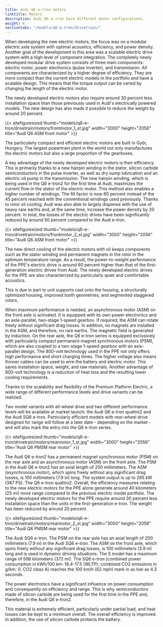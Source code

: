 ```yaml
---
title: Audi Q6 e-tron motors
linktitle: Motors
description: Audi Q6 e-tron have different motor configurations.
weight: 6
sectiontabs: "/models/q6-e-tron/drivetrain/"
---
```


When developing the new electric motors, the focus was on a modular electric axle system with optimal acoustics, efficiency, and power density. Another goal of the development in this area was a scalable electric drive system with a high level of component integration. The completely newly developed modular drive system consists of three main components: electric motor, power electronics (pulse inverter), and transmission. All components are characterized by a higher degree of efficiency. They are more compact than the current electric models in the portfolio and have a scalable design. This means that the torque output can be varied by changing the length of the electric motor.

The newly developed electric motors also require around 30 percent less installation space than those previously used in Audi's electrically powered models. The new design has also made it possible to reduce the weight by around
20 percent.

{{< sitefiguresized thumb="models/q6-e-tron/drivetrain/motors/frontmotor_1_st.jpg" width="3000" height="2056" title="Audi Q6 ASM front motor" >}}

The particularly compact and efficient electric motors are built in Győr, Hungary. The largest powertrain plant in the world not only manufactures the electric motors but also a large proportion of the gearboxes.

A key advantage of the newly developed electric motors is their efficiency. This is primarily thanks to a new hairpin winding in the stator, silicon carbide semiconductors in the pulse inverter, as well as dry sump lubrication and an electric oil pump in the transmission. The new hairpin winding, which is being used in the Q6 e-tron2 for the first time at Audi, maximizes the current flow in the stator of the electric motor. This method also enables a higher number of windings: The fill factor is now 60 percent instead of the 45 percent reached with the conventional windings used previously. Thanks to rotor oil cooling, Audi was also able to largely dispense with the use of heavy rare earths and, at the same time, increase the power density by 20 percent. In total, the losses of the electric drives have been significantly reduced by around 50 percent compared to the Audi e-tron.

{{< sitefiguresized thumb="models/q6-e-tron/drivetrain/motors/frontmotor_2_st.jpg" width="3000" height="2056" title="Audi Q6 ASM front motor" >}}

The new direct cooling of the electric motors with oil keeps components such as the stator winding and permanent magnets in the rotor in the optimum temperature range. As a result, the power-to-weight performance of the PPE's electric drive is around 60 percent higher than that of the first-generation electric drives from Audi. The newly developed electric drives for the PPE are also characterized by particularly quiet and comfortable acoustics.

This is due in part to unit supports cast onto the housing, a structurally optimized housing, improved tooth geometries, and segmented staggered rotors.

When maximum performance is needed, an asynchronous motor (ASM) on the front axle is activated. It is equipped with its own power electronics and an axle-parallel, two-stage 1-speed gearbox. If required, the ASM can rotate freely without significant drag losses. In addition, no magnets are installed in the ASM, and therefore, no rare earths. The magnetic field is generated by induction. On the rear axle, the Q6 e-tron series is equipped exclusively with particularly compact permanent-magnet synchronous motors (PSM), which are also coupled to a two-stage 1-speed gearbox with an axis-parallel design. The 800-volt technology used in the PPE not only offers high performance and short charging times. The higher voltage also means thinner cables can be used to wire the battery and electric motor. This saves installation space, weight, and raw materials. Another advantage of 800-volt technology is a reduction of heat loss and the resulting lower cooling requirements.

Thanks to the scalability and flexibility of the Premium Platform Electric, a wide range of different performance levels and drive variants can be realized.

Two model variants with all-wheel drive and two different performance levels will be available at market launch: the Audi Q6 e-tron quattro2 and the Audi SQ6 e-tron. Particularly efficient models with rear-wheel drive designed for range will follow at a later date - depending on the market - and will also mark the entry into the Q6 e-tron series.

{{< sitefiguresized thumb="models/q6-e-tron/drivetrain/motors/rearmotor_1_st.jpg" width="3000" height="2056" title="Audi Q6 PMSM rear motor" >}}

The Audi Q6 e-tron2 has a permanent magnet synchronous motor (PSM) on the rear axle and an asynchronous motor (ASM) on the front axle. The PSM in the Audi Q6 e-tron2 has an axial length of 200 millimeters. The ASM (asynchronous motor), which spins freely without any significant drag losses, is 100 millimeters (7.9 in) long. The system output is up to 285 kW (387 PS). The Q6 e-tron quattro2. Overall, the efficiency measures relating to the new electric motors for the PPE alone generate around 40 kilometers (25 mi) more range compared to the previous electric model portfolio. The newly developed electric motors for the PPE require around 30 percent less installation space than the units in the first-generation e-tron. The weight has been reduced by around 20 percent.

{{< sitefiguresized thumb="models/q6-e-tron/drivetrain/motors/rearmotor_2_st.jpg" width="3000" height="2056" title="Audi Q6 PMSM rear motor" >}}

The Audi SQ6 e-tron. The PSM on the rear axle has an axial length of 200 millimeters (7.9 in) in the Audi SQ6 e-tron. The ASM on the front axle, which spins freely without any significant drag losses, is 100 millimeters (3.9 in) long and is used in dynamic driving situations. The S model has a maximum range of 598 kilometers (372 mi). The SQ6 e-tron (combined power consumption in kWh/100 km: 18.4-17.5 (WLTP); combined CO2 emissions in g/km: 0; CO2 class A) reaches the 100 km/h (62 mph) mark in as low as 4.3 seconds.

The power electronics have a significant influence on power consumption and consequently on efficiency and range. This is why semiconductors made of silicon carbide are being used for the first time in the PPE and, therefore, in the Audi Q6 e-tron2.

This material is extremely efficient, particularly under partial load, and heat losses can be kept to a minimum overall. The overall efficiency is improved. In addition, the use of silicon carbide protects the battery.